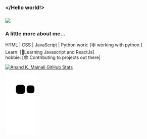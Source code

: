 ### </Hello world!>

### <img src="https://avatars.githubusercontent.com/u/35500688?s=400&u=2cbf26ccfdff862af31b657a3cfa11f21e1575d8&v=4" width="300"><br><br> A little more about me...  

 HTML | CSS | JavaScript | Python
 work: [🕸️ working with python ]<br>
 Learn: [🌴Learning Javascript and ReactJs]  
 hobbie: [😎 Contributing to projects out there]
   
  
  
[![Anand K. Mainali GitHub Stats](https://github-readme-stats.vercel.app/api?username=anandmainali&show_icons=true&count_private=true)](https://github.com/anandmainali)

![snake gif](https://github.com/Formandodev/Formandodev/blob/output/github-contribution-grid-snake.svg)
  

